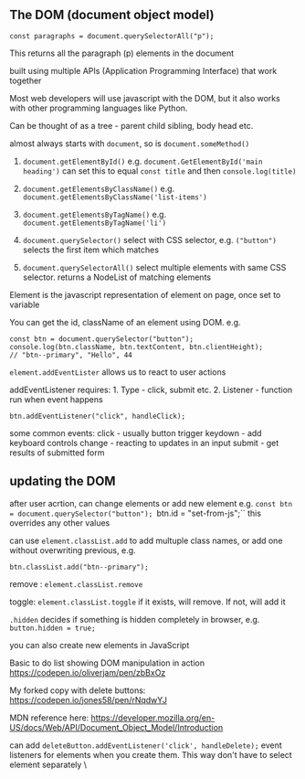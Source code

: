 ## The DOM  (document object model)

```
const paragraphs = document.querySelectorAll("p");
```

This returns all the paragraph (p) elements in the document

built using multiple APIs (Application Programming Interface) that work together

Most web developers will use javascript with the DOM, but it also works with other programming languages like Python.

Can be thought of as a tree - parent child sibling, body head etc. 


almost always starts with ``document``, so is ``document.someMethod()``

1. ``document.getElementById()`` 
e.g. ``document.GetElementById('main heading')``
can set this to equal ``const title``
and then ``console.log(title)``

2. ``document.getElementsByClassName()``
e.g. ``document.getElementsByClassName('list-items')``

4. ``document.getElementsByTagName()``
e.g. ``document.getElementsByTagName('li')``

5. ``document.querySelector()``
 select with CSS selector, e.g. ``("button")``
 selects the first item which matches

5. ``document.querySelectorAll()``
select multiple elements with same CSS selector. returns a NodeList of matching elements



Element is the javascript representation of element on page, once set to variable

You can get the id, className of an element using DOM. 
e.g. 
```
const btn = document.querySelector("button");
console.log(btn.className, btn.textContent, btn.clientHeight);
// "btn--primary", "Hello", 44
```

``element.addEventLister`` allows us to react to user actions

addEventListener requires:
		1. Type - click, submit etc. 
		2. Listener - function run when event happens

```
btn.addEventListener("click", handleClick);
```

some common events:
click  - usually button trigger
keydown - add keyboard controls
change - reacting to updates in an input
submit - get results of submitted form


## updating the DOM 

after user acrtion, can change elements or add new element 
e.g. 
``const btn = document.querySelector("button");
``btn.id = "set-from-js";``
this overrides any other values

can use `element.classList.add` to add multuple class names, or add one without overwriting previous, e.g. 
```
btn.classList.add("btn--primary");
```

remove : ``element.classList.remove``

toggle: ``element.classList.toggle``
if it exists, will remove. If not, will add it

``.hidden`` decides if something is hidden completely in browser, e.g. ``button.hidden = true;``

you can also create new elements in JavaScript



Basic to do list showing DOM manipulation in action
https://codepen.io/oliverjam/pen/zbBxOz 

My forked copy with delete buttons: 
https://codepen.io/jones58/pen/rNqdwYJ


MDN reference here: 
https://developer.mozilla.org/en-US/docs/Web/API/Document_Object_Model/Introduction


can add ``deleteButton.addEventListener('click', handleDelete);`` event listeners for elements when you create them. This way don't have to select element separately 
\



